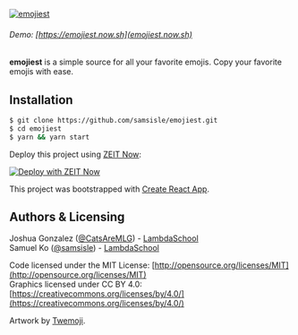 [![emojiest](https://raw.githubusercontent.com/samsisle/emojiest/old/src/assets/images/emojis.png)](https://emojiest.now.sh)

###### Demo: [https://emojiest.now.sh](emojiest.now.sh)

**emojiest** is a simple source for all your favorite emojis. Copy your favorite emojis with ease.

## Installation

```bash
$ git clone https://github.com/samsisle/emojiest.git
$ cd emojiest
$ yarn && yarn start
```

Deploy this project using [ZEIT Now](https://zeit.co/now):

[![Deploy with ZEIT Now](https://zeit.co/button)](https://zeit.co/new/project?template=https://github.com/samsisle/emojiest)

This project was bootstrapped with [Create React App](https://github.com/facebook/create-react-app).

## Authors & Licensing

Joshua Gonzalez ([@CatsAreMLG](https://github.com/CatsAreMLG)) - [LambdaSchool](https://lambdaschool.com/)<br>
Samuel Ko ([@samsisle](https://github.com/samsisle)) - [LambdaSchool](https://lambdaschool.com/)

Code licensed under the MIT License: [http://opensource.org/licenses/MIT](http://opensource.org/licenses/MIT)<br>
Graphics licensed under CC BY 4.0: [https://creativecommons.org/licenses/by/4.0/](https://creativecommons.org/licenses/by/4.0/)

Artwork by [Twemoji](https://twemoji.twitter.com/).

